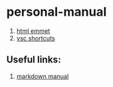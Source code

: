 # personal-manual

1. [html emmet](./HTML-EMMET.md)
1. [vsc shortcuts](./VSCShortcuts.md)


## Useful links:

1. [markdown manual](https://guides.github.com/features/mastering-markdown/)
